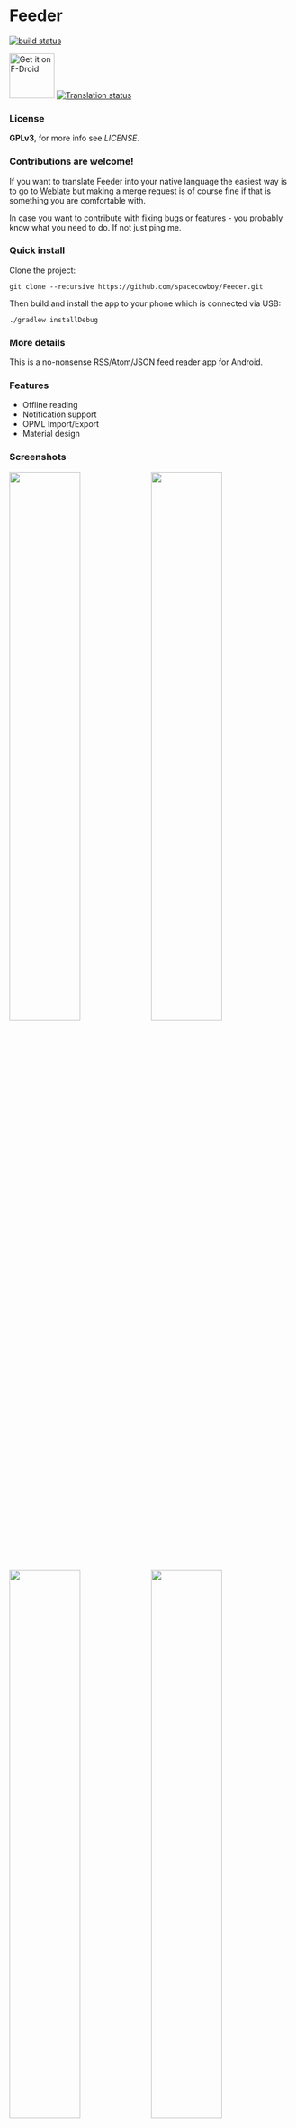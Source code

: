 Feeder
=====
[![build status](https://gitlab.com/spacecowboy/Feeder/badges/master/build.svg)](https://gitlab.com/spacecowboy/Feeder/builds)

<a href="https://f-droid.org/repository/browse/?fdid=com.nononsenseapps.feeder" target="_blank">
<img src="https://f-droid.org/badge/get-it-on.png" alt="Get it on F-Droid" height="80"/></a>

<a href="https://hosted.weblate.org/engage/feeder/">
<img src="https://hosted.weblate.org/widgets/feeder/-/android-strings/svg-badge.svg" alt="Translation status" />
</a>

### License

**GPLv3**, for more info see *LICENSE*.

### Contributions are welcome!

If you want to translate Feeder into your native language the easiest way is to go to [Weblate](https://hosted.weblate.org/engage/feeder/) but making a merge request is of course fine if that is something you are comfortable with.

In case you want to contribute with fixing bugs or features - you probably know what you need to do. If not just ping me.

### Quick install

Clone the project:

    git clone --recursive https://github.com/spacecowboy/Feeder.git

Then build and install the app to your phone which is connected via USB:

    ./gradlew installDebug

### More details

This is a no-nonsense RSS/Atom/JSON feed reader app for Android.

### Features

* Offline reading
* Notification support
* OPML Import/Export
* Material design

### Screenshots

<img src="https://gitlab.com/spacecowboy/Feeder/-/raw/9e9c46f55ac528bd619413c21891fda23d2d3ac6/fastlane/metadata/android/en-US/images/phoneScreenshots/1_en-US.png" width=50%/><img src="https://gitlab.com/spacecowboy/Feeder/-/raw/9e9c46f55ac528bd619413c21891fda23d2d3ac6/fastlane/metadata/android/en-US/images/phoneScreenshots/2_en-US.png" width=50%/>
<img src="https://gitlab.com/spacecowboy/Feeder/-/raw/9e9c46f55ac528bd619413c21891fda23d2d3ac6/fastlane/metadata/android/en-US/images/phoneScreenshots/3_en-US.png" width=50%/><img src="https://gitlab.com/spacecowboy/Feeder/-/raw/9e9c46f55ac528bd619413c21891fda23d2d3ac6/fastlane/metadata/android/en-US/images/phoneScreenshots/4_en-US.png" width=50%/>
<img src="https://gitlab.com/spacecowboy/Feeder/-/raw/9e9c46f55ac528bd619413c21891fda23d2d3ac6/fastlane/metadata/android/en-US/images/phoneScreenshots/5_en-US.png" width=50%/><img src="https://gitlab.com/spacecowboy/Feeder/-/raw/9e9c46f55ac528bd619413c21891fda23d2d3ac6/fastlane/metadata/android/en-US/images/phoneScreenshots/6_en-US.png" width=50%/>
